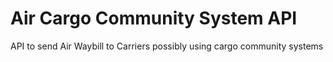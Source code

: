 # Air Cargo Community System API
API to send Air Waybill to Carriers possibly using cargo community systems
